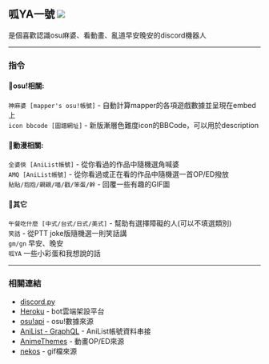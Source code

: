 ## 呱YA一號 [![](https://img.shields.io/badge/discord%20bot-invite-blue?style=for-the-badge&logo=discord)](https://discord.com/api/oauth2/authorize?client_id=877426954888962068&permissions=0&scope=bot)  
是個喜歡認識osu麻婆、看動畫、亂道早安晚安的discord機器人  

-----------
### 指令
#### 🍠osu!相關:
```神麻婆 [mapper's osu!帳號]``` - 自動計算mapper的各項遊戲數據並呈現在embed上  
```icon bbcode [圖譜網址]``` - 新版漸層色難度icon的BBCode，可以用於description  

#### 🍠動漫相關:
```全婆俠 [AniList帳號]``` - 從你看過的作品中隨機選角喊婆  
```AMQ [AniList帳號]``` - 從你看過或正在看的作品中隨機選一首OP/ED撥放  
```貼貼/抱抱/親親/喵/戳/笨蛋/幹``` - 回覆一些有趣的GIF圖  

#### 🍠其它
```午餐吃什麼 [中式/台式/日式/美式]``` - 幫助有選擇障礙的人(可以不填選類別)  
```笑話``` - 從PTT joke版隨機選一則笑話講   
```gm/gn``` 早安、晚安  
```呱YA``` 一些小彩蛋和我想說的話

-----------
### 相關連結
* [discord.py](https://discordpy.readthedocs.io/en/stable/)
* [Heroku](https://www.heroku.com) - bot雲端架設平台  
* [osu!api](https://github.com/ppy/osu-api/wiki) - osu!數據來源  
* [AniList - GraphQL](https://github.com/AniList/ApiV2-GraphQL-Docs) - AniList帳號資料串接  
* [AnimeThemes](https://github.com/LetrixZ/animethemes-api) - 動畫OP/ED來源  
* [nekos](https://github.com/Nekos-life/nekos.py) - gif檔來源  
